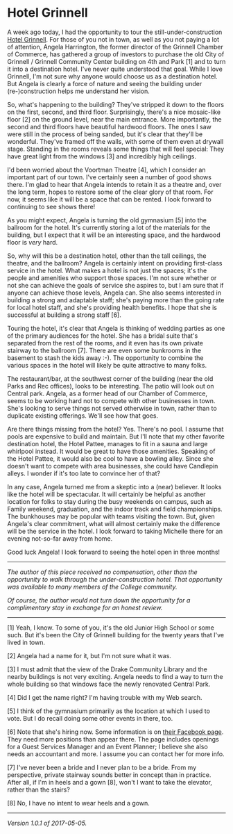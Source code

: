 Hotel Grinnell
==============

A week ago today, I had the opportunity
to tour the still-under-construction [Hotel
Grinnell](https://www.facebook.com/hotelgrinnell).  For those of you not
in town, as well as you not paying a lot of attention, Angela Harrington,
the former director of the Grinnell Chamber of Commerce, has gathered
a group of investors to purchase the old City of Grinnell / Grinnell
Community Center building on 4th and Park [1] and to turn it into a
destination hotel.  I've never quite understood that goal.  While I love
Grinnell, I'm not sure why anyone would choose us as a destination hotel.
But Angela is clearly a force of nature and seeing the building under
(re-)construction helps me understand her vision.

So, what's happening to the building?  They've stripped it down to the
floors on the first, second, and third floor.  Surprisingly, there's a
nice mosaic-like floor [2] on the ground level, near the main entrance.
More importantly, the second and third floors have beautiful hardwood
floors.  The ones I saw were still in the process of being sanded, but
it's clear that they'll be wonderful.  They've framed off the walls,
with some of them even at drywall stage.  Standing in the rooms reveals
some things that will feel special: They have great light from the windows
[3] and incredibly high ceilings.

I'd been worried about the Voortman Theatre [4], which I consider an
important part of our town.  I've certainly seen a number of good shows
there.  I'm glad to hear that Angela intends to retain it as a theatre
and, over the long term, hopes to restore some of the clear glory of
that room.  For now, it seems like it will be a space that can be rented.
I look forward to continuing to see shows there!

As you might expect, Angela is turning the old gymnasium [5] into the
ballroom for the hotel.  It's currently storing a lot of the materials
for the building, but I expect that it will be an interesting space,
and the hardwood floor is *very* hard.

So, why will this be a destination hotel, other than the tall ceilings,
the theatre, and the ballroom?  Angela is certainly intent on providing
first-class service in the hotel.  What makes a hotel is not just the
spaces; it's the people and amenities who support those spaces.  I'm
not sure whether or not she can achieve the goals of service she aspires
to, but I am sure that if anyone can achieve those levels, Angela can.
She also seems interested in building a strong and adaptable staff;
she's paying more than the going rate for local hotel staff, and she's
providing health benefits.  I hope that she is successful at building a
strong staff [6].

Touring the hotel, it's clear that Angela is thinking of wedding parties
as one of the primary audiences for the hotel.  She has a bridal suite
that's separated from the rest of the rooms, and it even has its own
private stairway to the ballroom [7].  There are even some bunkrooms in
the basement to stash the kids away :-).  The opportunity to combine the
various spaces in the hotel will likely be quite attractive to many folks.

The restaurant/bar, at the southwest corner of the building (near
the old Parks and Rec offices), looks to be interesting.  The patio
will look out on Central park.  Angela, as a former head of our
Chamber of Commerce, seems to be working hard not to compete with other
businesses in town.  She's looking to serve things not served otherwise
in town, rather than to duplicate existing offerings.  We'll see how
that goes.

Are there things missing from the hotel?  Yes.  There's no pool.
I assume that pools are expensive to build and maintain.  But I'll note
that my other favorite destination hotel, the Hotel Pattee, manages to
fit in a sauna and large whirlpool instead.  It would be great to have
those amenities.  Speaking of the Hotel Pattee, it would also be cool
to have a bowling alley.  Since she doesn't want to compete with
area businesses, she could have Candlepin alleys.  I wonder if it's too
late to convince her of that?

In any case, Angela turned me from a skeptic into a (near) believer.
It looks like the hotel will be spectacular.  It will certainly be
helpful as another location for folks to stay during the busy weekends
on campus, such as Family weekend, graduation, and the indoor track and
field championships.  The bunkhouses may be popular with teams visiting
the town.  But, given Angela's clear commitment, what will almost
certainly make the difference will be the service in the hotel.  I look
forward to taking Michelle there for an evening not-so-far away from home.

Good luck Angela!  I look forward to seeing the hotel open in three months!

---

_The author of this piece received no compensation, other than the
opportunity to walk through the under-construction hotel.  That
opportunity was available to many members of the College community._

_Of course, the author would not turn down the opportunity for a
complimentary stay in exchange for an honest review._

---

[1] Yeah, I know. To some of you, it's the old Junior High School or
some such.  But it's been the City of Grinnell building for the twenty
years that I've lived in town.

[2] Angela had a name for it, but I'm not sure what it was.

[3] I must admit that the view of the Drake Community Library
and the nearby buildings is not very exciting.  Angela needs to find
a way to turn the whole building so that windows face the newly
renovated Central Park.

[4] Did I get the name right?  I'm having trouble with my Web search.

[5] I think of the gymnasium primarily as the location at which I used
to vote.  But I do recall doing some other events in there, too.

[6] Note that she's hiring now.  Some information is on
[their Facebook page](https://www.facebook.com/hotelgrinnell).  They
need more positions than appear there. The page includes openings for
a Guest Services Manager and an Event Planner; I believe she also needs
an accountant and more.  I assume you can contact her for more info.  

[7] I've never been a bride and I never plan to be a bride.  From
my perspective, private stairway sounds better in concept than in
practice.  After all, if I'm in heels and a gown [8], won't I want to take
the elevator, rather than the stairs?

[8] No, I have no intent to wear heels and a gown.

---

*Version 1.0.1 of 2017-05-05.*

